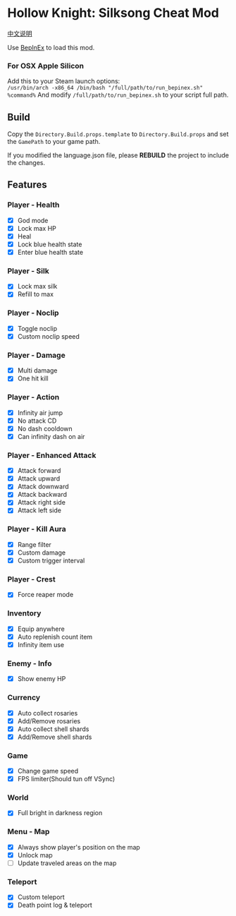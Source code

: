 ﻿# Hollow Knight: Silksong Cheat Mod

[中文说明](README_zh.md)

Use [BepInEx](https://github.com/BepInEx/BepInEx) to load this mod.

### For OSX Apple Silicon

Add this to your Steam launch options:  
`/usr/bin/arch -x86_64 /bin/bash "/full/path/to/run_bepinex.sh" %command%`
And modify `/full/path/to/run_bepinex.sh` to your script full path.

## Build

Copy the `Directory.Build.props.template` to `Directory.Build.props` and set the `GamePath` to your game path.

If you modified the language.json file, please **REBUILD** the project to include the changes.

## Features

### Player - Health

- [x] God mode
- [x] Lock max HP
- [x] Heal
- [x] Lock blue health state
- [x] Enter blue health state

### Player - Silk

- [x] Lock max silk
- [x] Refill to max

### Player - Noclip

- [x] Toggle noclip
- [x] Custom noclip speed

### Player - Damage

- [x] Multi damage
- [x] One hit kill

### Player - Action

- [x] Infinity air jump
- [x] No attack CD
- [x] No dash cooldown
- [x] Can infinity dash on air

### Player - Enhanced Attack

- [x] Attack forward
- [x] Attack upward
- [x] Attack downward
- [x] Attack backward
- [x] Attack right side
- [x] Attack left side

### Player - Kill Aura

- [x] Range filter
- [x] Custom damage
- [x] Custom trigger interval

### Player - Crest

- [x] Force reaper mode

### Inventory

- [x] Equip anywhere
- [x] Auto replenish count item
- [x] Infinity item use

### Enemy - Info

- [x] Show enemy HP

### Currency

- [x] Auto collect rosaries
- [x] Add/Remove rosaries
- [x] Auto collect shell shards
- [x] Add/Remove shell shards

### Game

- [x] Change game speed
- [x] FPS limiter(Should tun off VSync)

### World

- [x] Full bright in darkness region

### Menu - Map

- [x] Always show player's position on the map
- [x] Unlock map
- [ ] Update traveled areas on the map

### Teleport

- [x] Custom teleport
- [x] Death point log & teleport